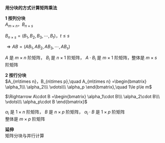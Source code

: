 **用分块的方式计算矩阵乘法**  
  
**1 按列分块**  
 $A_{m\times n}，B_{n\times s}$   
  
 $B_{n\times s}=(B_1,B_2,B_3,\cdots,B_t)，t\le s$   
  
 $\Rightarrow AB=(AB_1,AB_2,AB_3,\cdots,AB_s)$   
  
 $A$ 是 $m\times n$ 阶矩阵， $B_i$ 是 $n\times1$ 阶矩阵， $A\cdot B_i$ 是 $m\times1$ 阶矩阵，整体是 $m\times s$ 阶矩阵  
  
**2 按行分块**  
 $A_{m\times n}，B_{n\times p},\quad  
A_{m\times n}  
=\begin{bmatrix}  
\alpha_1\\\ \alpha_2\\\ \vdots\\\ \alpha_p  
\end{bmatrix},\quad 1\le p\le m$   
  
  
 $\Rightarrow A\cdot B  
=\begin{bmatrix}  
\alpha_1\cdot B\\\ \alpha_2\cdot B\\\   
\vdots\\\ \alpha_p\cdot B  
\end{bmatrix}$   
  
 $\alpha_i$ 是 $1\times n$ 阶矩阵， $B$ 是 $n\times p$ 阶矩阵， $\alpha_i\cdot B$ 是 $1\times p$ 阶矩阵  
整体是 $m\times p$ 阶矩阵  
  
**延伸**  
矩阵分块与并行计算  
